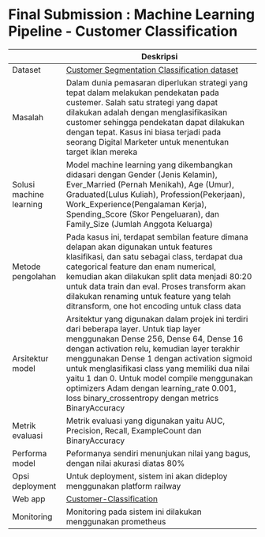 # Final Submission : Machine Learning Pipeline - Customer Classification
| | Deskripsi |
| ----------- | ----------- |
| Dataset | [Customer Segmentation Classification dataset](https://www.kaggle.com/datasets/kaushiksuresh147/customer-segmentation) |
| Masalah | Dalam dunia pemasaran diperlukan strategi yang tepat dalam melakukan pendekatan pada custemer. Salah satu strategi yang dapat dilakukan adalah dengan menglasifikasikan customer sehingga pendekatan dapat dilakukan dengan tepat. Kasus ini biasa terjadi pada seorang Digital Marketer untuk menentukan target iklan mereka|
| Solusi machine learning | Model machine learning yang dikembangkan didasari dengan Gender (Jenis Kelamin), Ever_Married (Pernah Menikah), Age (Umur), Graduated(Lulus Kuliah), Profession(Pekerjaan), Work_Experience(Pengalaman Kerja), Spending_Score (Skor Pengeluaran), dan Family_Size (Jumlah Anggota Keluarga)|
| Metode pengolahan | Pada kasus ini, terdapat sembilan feature dimana delapan akan digunakan untuk features klasifikasi, dan satu sebagai class, terdapat dua categorical feature dan enam numerical, kemudian akan dilakukan split data menjadi 80:20 untuk data train dan eval. Proses transform akan dilakukan renaming untuk feature yang telah ditransform, one hot encoding untuk class data |
| Arsitektur model | Arsitektur yang digunakan dalam projek ini terdiri dari beberapa layer. Untuk tiap layer menggunakan Dense 256, Dense 64, Dense 16 dengan activation relu, kemudian layer terakhir menggunakan Dense 1 dengan activation sigmoid untuk menglasifikasi class yang memiliki dua nilai yaitu 1 dan 0. Untuk model compile menggunakan optimizers Adam dengan learning_rate 0.001, loss binary_crossentropy dengan metrics BinaryAccuracy |
| Metrik evaluasi | Metrik evaluasi yang digunakan yaitu AUC, Precision, Recall, ExampleCount dan BinaryAccuracy |
| Performa model | Peformanya sendiri menunjukan nilai yang bagus, dengan nilai akurasi diatas 80%  |
| Opsi deployment | Untuk deployment, sistem ini akan dideploy menggunakan platform railway |
| Web app | [Customer-Classification](https://sub2-production.up.railway.app/v1/models/customer-model:predict)|
| Monitoring | Monitoring pada sistem ini dilakukan menggunakan prometheus |